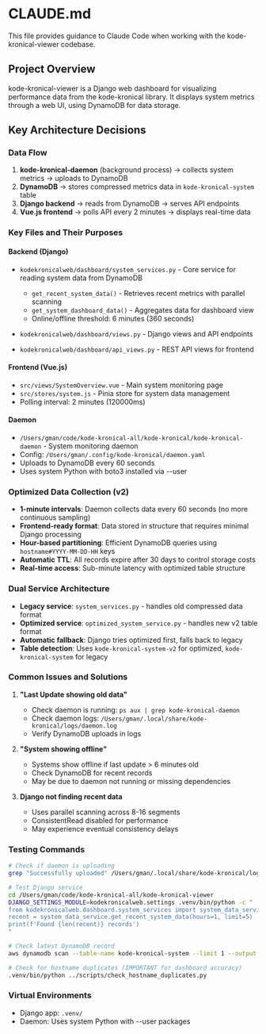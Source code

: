 # CLAUDE.md

This file provides guidance to Claude Code when working with the kode-kronical-viewer codebase.

## Project Overview

kode-kronical-viewer is a Django web dashboard for visualizing performance data from the kode-kronical library. It displays system metrics through a web UI, using DynamoDB for data storage.

## Key Architecture Decisions

### Data Flow
1. **kode-kronical-daemon** (background process) → collects system metrics → uploads to DynamoDB
2. **DynamoDB** → stores compressed metrics data in `kode-kronical-system` table
3. **Django backend** → reads from DynamoDB → serves API endpoints
4. **Vue.js frontend** → polls API every 2 minutes → displays real-time data

### Key Files and Their Purposes

#### Backend (Django)
- `kodekronicalweb/dashboard/system_services.py` - Core service for reading system data from DynamoDB
  - `get_recent_system_data()` - Retrieves recent metrics with parallel scanning
  - `get_system_dashboard_data()` - Aggregates data for dashboard view
  - Online/offline threshold: 6 minutes (360 seconds)

- `kodekronicalweb/dashboard/views.py` - Django views and API endpoints
- `kodekronicalweb/dashboard/api_views.py` - REST API views for frontend

#### Frontend (Vue.js)
- `src/views/SystemOverview.vue` - Main system monitoring page
- `src/stores/system.js` - Pinia store for system data management
- Polling interval: 2 minutes (120000ms)

#### Daemon
- `/Users/gman/code/kode-kronical-all/kode-kronical/kode-kronical-daemon` - System monitoring daemon
- Config: `/Users/gman/.config/kode-kronical/daemon.yaml`
- Uploads to DynamoDB every 60 seconds
- Uses system Python with boto3 installed via --user

### Optimized Data Collection (v2)
- **1-minute intervals**: Daemon collects data every 60 seconds (no more continuous sampling)
- **Frontend-ready format**: Data stored in structure that requires minimal Django processing
- **Hour-based partitioning**: Efficient DynamoDB queries using `hostname#YYYY-MM-DD-HH` keys
- **Automatic TTL**: All records expire after 30 days to control storage costs
- **Real-time access**: Sub-minute latency with optimized table structure

### Dual Service Architecture
- **Legacy service**: `system_services.py` - handles old compressed data format
- **Optimized service**: `optimized_system_service.py` - handles new v2 table format
- **Automatic fallback**: Django tries optimized first, falls back to legacy
- **Table detection**: Uses `kode-kronical-system-v2` for optimized, `kode-kronical-system` for legacy

### Common Issues and Solutions

1. **"Last Update showing old data"**
   - Check daemon is running: `ps aux | grep kode-kronical-daemon`
   - Check daemon logs: `/Users/gman/.local/share/kode-kronical/logs/daemon.log`
   - Verify DynamoDB uploads in logs

2. **"System showing offline"**
   - Systems show offline if last update > 6 minutes old
   - Check DynamoDB for recent records
   - May be due to daemon not running or missing dependencies

3. **Django not finding recent data**
   - Uses parallel scanning across 8-16 segments
   - ConsistentRead disabled for performance
   - May experience eventual consistency delays

### Testing Commands

```bash
# Check if daemon is uploading
grep "Successfully uploaded" /Users/gman/.local/share/kode-kronical/logs/daemon.log | tail -5

# Test Django service
cd /Users/gman/code/kode-kronical-all/kode-kronical-viewer
DJANGO_SETTINGS_MODULE=kodekronicalweb.settings .venv/bin/python -c "
from kodekronicalweb.dashboard.system_services import system_data_service
recent = system_data_service.get_recent_system_data(hours=1, limit=5)
print(f'Found {len(recent)} records')
"

# Check latest DynamoDB record
aws dynamodb scan --table-name kode-kronical-system --limit 1 --output json | jq '.Items[0].timestamp.N'

# Check for hostname duplicates (IMPORTANT for dashboard accuracy)
.venv/bin/python ../scripts/check_hostname_duplicates.py
```

### Virtual Environments
- Django app: `.venv/` 
- Daemon: Uses system Python with --user packages
